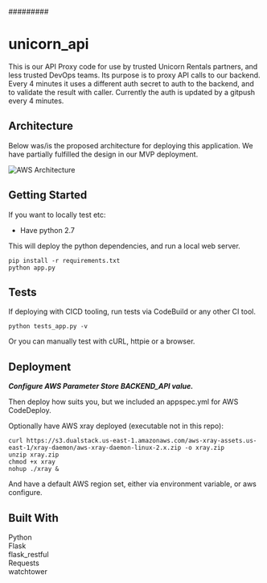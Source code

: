 #########
# unicorn_api

This is our API Proxy code for use by trusted Unicorn Rentals partners, and less trusted DevOps teams. Its purpose is to proxy API calls to our backend. Every 4 minutes it uses a different auth secret to auth to the backend, and to validate the result with caller. Currently the auth is updated by a gitpush every 4 minutes.

## Architecture

Below was/is the proposed architecture for deploying this application. We have partially fulfilled the design in our MVP deployment.

![AWS Architecture](https://s3.amazonaws.com/gdengine-assets-staging.us-east-1/modules/casual_infrastructure_causes_disasters/player-assets/architecture.png)


## Getting Started

If you want to locally test etc:
* Have python 2.7  

This will deploy the python dependencies, and run a local web server.  

```
pip install -r requirements.txt
python app.py
```

## Tests
If deploying with CICD tooling, run tests via CodeBuild or any other CI tool.
```
python tests_app.py -v
```

Or you can manually test with cURL, httpie or a browser.

## Deployment

*__Configure AWS Parameter Store BACKEND_API value.__*

Then deploy how suits you, but we included an appspec.yml for AWS CodeDeploy.

Optionally have AWS xray deployed (executable not in this repo):
```
curl https://s3.dualstack.us-east-1.amazonaws.com/aws-xray-assets.us-east-1/xray-daemon/aws-xray-daemon-linux-2.x.zip -o xray.zip
unzip xray.zip
chmod +x xray 
nohup ./xray &
```

And have a default AWS region set, either via environment variable, or aws configure.

## Built With
Python  
Flask  
flask_restful  
Requests  
watchtower
